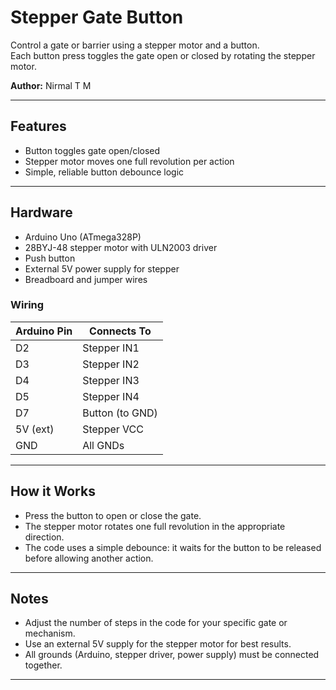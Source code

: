 # Stepper Gate Button

Control a gate or barrier using a stepper motor and a button.  
Each button press toggles the gate open or closed by rotating the stepper motor.

**Author:** Nirmal T M

---

## Features

- Button toggles gate open/closed
- Stepper motor moves one full revolution per action
- Simple, reliable button debounce logic

---

## Hardware

- Arduino Uno (ATmega328P)
- 28BYJ-48 stepper motor with ULN2003 driver
- Push button
- External 5V power supply for stepper
- Breadboard and jumper wires

### Wiring

| Arduino Pin | Connects To     |
| ----------- | --------------- |
| D2          | Stepper IN1     |
| D3          | Stepper IN2     |
| D4          | Stepper IN3     |
| D5          | Stepper IN4     |
| D7          | Button (to GND) |
| 5V (ext)    | Stepper VCC     |
| GND         | All GNDs        |

---

## How it Works

- Press the button to open or close the gate.
- The stepper motor rotates one full revolution in the appropriate direction.
- The code uses a simple debounce: it waits for the button to be released before allowing another action.

---

## Notes

- Adjust the number of steps in the code for your specific gate or mechanism.
- Use an external 5V supply for the stepper motor for best results.
- All grounds (Arduino, stepper driver, power supply) must be connected together.

---
